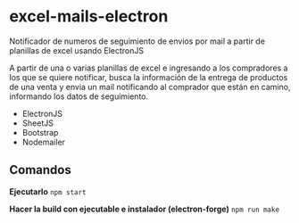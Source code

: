 # excel-mails-electron
Notificador de numeros de seguimiento de envios por mail a partir de planillas de excel usando ElectronJS

A partir de una o varias planillas de excel e ingresando a los compradores a los que se quiere notificar, 
busca la información de la entrega de productos de una venta y envia un mail notificando al comprador que están en camino, informando los datos de seguimiento.


* ElectronJS
* SheetJS
* Bootstrap
* Nodemailer

## Comandos

**Ejecutarlo**
<code>npm start</code>

**Hacer la build con ejecutable e instalador (electron-forge)**
<code>npm run make</code>
